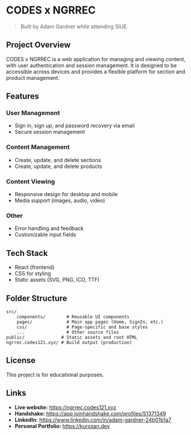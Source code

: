 
# CODES x NGRREC

> Built by Adam Gardner while attending SIUE.

## Project Overview
CODES x NGRREC is a web application for managing and viewing content, with user authentication and session management. It is designed to be accessible across devices and provides a flexible platform for section and product management.

## Features

### User Management
- Sign in, sign up, and password recovery via email
- Secure session management

### Content Management
- Create, update, and delete sections
- Create, update, and delete products

### Content Viewing
- Responsive design for desktop and mobile
- Media support (images, audio, video)

### Other
- Error handling and feedback
- Customizable input fields

## Tech Stack
- React (frontend)
- CSS for styling
- Static assets (SVG, PNG, ICO, TTF)

## Folder Structure
```
src/
	components/        # Reusable UI components
	pages/             # Main app pages (Home, SignIn, etc.)
	css/               # Page-specific and base styles
	...                # Other source files
public/              # Static assets and root HTML
ngrrec.codes121.xyz/ # Build output (production)
```

## License
This project is for educational purposes.

## Links
- **Live website:** https://ngrrec.codes121.xyz
- **Handshake:** https://app.joinhandshake.com/profiles/51371349
- **LinkedIn:** https://www.linkedin.com/in/adam-gardner-24b01b1a7
- **Personal Portfolio:** https://kurosan.dev